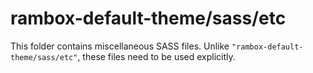 # rambox-default-theme/sass/etc

This folder contains miscellaneous SASS files.
Unlike `"rambox-default-theme/sass/etc"`, these files need to be used explicitly.
